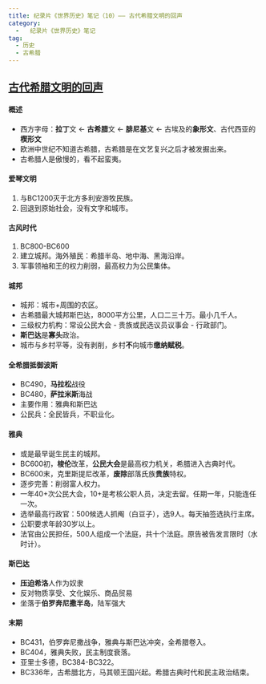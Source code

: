```yaml
---
title: 纪录片《世界历史》笔记（10）—— 古代希腊文明的回声
category:
  -   纪录片《世界历史》笔记
tag: 
  - 历史
  - 古希腊
---
```


## [古代希腊文明的回声](https://www.bilibili.com/bangumi/play/ep517667)

#### 概述
- 西方字母：**拉丁**文 <- **古希腊**文 <- **腓尼基**文 <- 古埃及的**象形文**、古代西亚的**楔形文**
- 欧洲中世纪不知道古希腊，古希腊是在文艺复兴之后才被发掘出来。
- 古希腊人是傲慢的，看不起蛮夷。

#### 爱琴文明
1. 与BC1200灭于北方多利安游牧民族。
2. 回退到原始社会，没有文字和城市。


#### 古风时代
1. BC800-BC600
2. 建立城邦。海外殖民：希腊半岛、地中海、黑海沿岸。
3. 军事领袖和王的权力削弱，最高权力为公民集体。

#### 城邦
- 城邦：城市+周围的农区。
- 古希腊最大城邦斯巴达，8000平方公里，人口二三十万。最小几千人。
- 三级权力机构：常设公民大会 - 贵族或民选议员议事会 - 行政部门。
- **斯巴达**是**寡头**政治。
- 城市与乡村平等，没有剥削，乡村**不**向城市**缴纳赋税**。

#### 全希腊抵御波斯
- BC490，**马拉松**战役
- BC480，**萨拉米斯**海战
- 主要作用：雅典和斯巴达
- 公民兵：全民皆兵，不职业化。


#### 雅典
- 或是最早诞生民主的城邦。
- BC600初，**梭伦**改革，**公民大会**是最高权力机关，希腊进入古典时代。
- BC600末，克里斯提尼改革，**废除**部落氏族**贵族**特权。
- 逐步完善：削弱富人权力。
- 一年40+次公民大会，10+是考核公职人员，决定去留。任期一年，只能连任一次。
- 选举最高行政官：500候选人抓阄（白豆子），选9人。每天抽签选执行主席。
- 公职要求年龄30岁以上。
- 法官由公民担任，500人组成一个法庭，共十个法庭。原告被告发言限时（水时计）。

#### 斯巴达
- **压迫希洛**人作为奴隶
- 反对物质享受、文化娱乐、商品贸易
- 坐落于**伯罗奔尼撒半岛**，陆军强大

#### 末期
- BC431，伯罗奔尼撒战争，雅典与斯巴达冲突，全希腊卷入。
- BC404，雅典失败，民主制度衰落。 
- 亚里士多德，BC384-BC322。
- BC336年，古希腊北方，马其顿王国兴起。希腊古典时代和民主政治结束。
